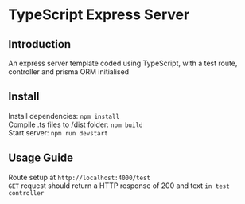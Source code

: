 # TypeScript Express Server

## Introduction

An express server template coded using TypeScript, with a test route, controller and prisma ORM initialised

## Install

Install dependencies: <code>npm install</code>\
Compile .ts files to /dist folder: <code>npm build</code>\
Start server: <code>npm run devstart</code>

## Usage Guide

Route setup at `http://localhost:4000/test`\
``GET`` request should return a HTTP response of 200 and text ``in test controller``
